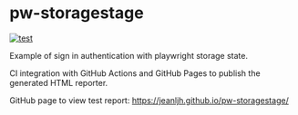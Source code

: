 # pw-storagestage

[![test](https://github.com/jeanljh/pw-storagestage/actions/workflows/test.yml/badge.svg)](https://github.com/jeanljh/pw-storagestage/actions/workflows/test.yml)

Example of sign in authentication with playwright storage state.

CI integration with GitHub Actions and GitHub Pages to publish the generated HTML reporter.

GitHub page to view test report: https://jeanljh.github.io/pw-storagestage/
